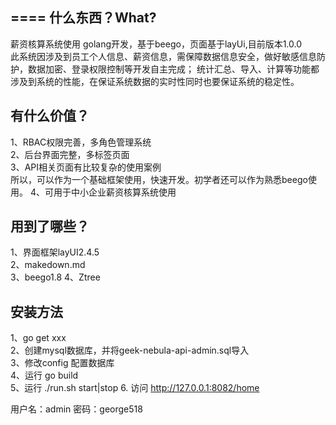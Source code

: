 ====
什么东西？What?
----
薪资核算系统使用 golang开发，基于beego，页面基于layUi,目前版本1.0.0   
此系统因涉及到员工个人信息、薪资信息，需保障数据信息安全，做好敏感信息防护，数据加密、登录权限控制等开发自主完成；
统计汇总、导入、计算等功能都涉及到系统的性能，在保证系统数据的实时性同时也要保证系统的稳定性。

有什么价值？
----
1、RBAC权限完善，多角色管理系统    
2、后台界面完整，多标签页面    
3、API相关页面有比较复杂的使用案例    
所以，可以作为一个基础框架使用，快速开发。初学者还可以作为熟悉beego使用。 
4、可用于中小企业薪资核算系统使用  


用到了哪些？
----
1、界面框架layUI2.4.5    
2、makedown.md   
3、beego1.8
4、Ztree   

安装方法    
----
1、go get xxx    
2、创建mysql数据库，并将geek-nebula-api-admin.sql导入    
3、修改config 配置数据库    
4、运行 go build    
5、运行 ./run.sh start|stop
6. 访问 http://127.0.0.1:8082/home
 
用户名：admin 密码：george518 



